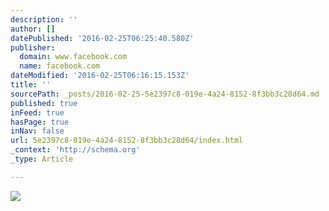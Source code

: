 ```yaml
---
description: ''
author: []
datePublished: '2016-02-25T06:25:40.580Z'
publisher:
  domain: www.facebook.com
  name: facebook.com
dateModified: '2016-02-25T06:16:15.153Z'
title: ''
sourcePath: _posts/2016-02-25-5e2397c8-019e-4a24-8152-8f3bb3c28d64.md
published: true
inFeed: true
hasPage: true
inNav: false
url: 5e2397c8-019e-4a24-8152-8f3bb3c28d64/index.html
_context: 'http://schema.org'
_type: Article

---
```

![](https://scontent-lax3-1.xx.fbcdn.net/hphotos-xpa1/v/t1.0-9/248781_10150271434711458_4711780_n.jpg?oh=0c0d0309c7741239be7eedf911e414a0&oe=575B8DBC)